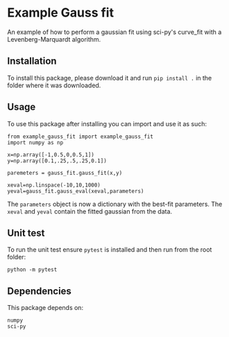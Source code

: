 # Example Gauss fit
An example of how to perform a gaussian fit using sci-py's curve_fit with a Levenberg-Marquardt algorithm.

## Installation
To install this package, please download it and run `pip install .` in the folder where it was downloaded.


## Usage
To use this package after installing you can import and use it as such:

```
from example_gauss_fit import example_gauss_fit
import numpy as np 

x=np.array([-1,0.5,0,0.5,1])
y=np.array([0.1,.25,.5,.25,0.1])

paremeters = gauss_fit.gauss_fit(x,y)

xeval=np.linspace(-10,10,1000)
yeval=gauss_fit.gauss_eval(xeval,parameters)
```

The `parameters` object is now a dictionary with the best-fit parameters.
The `xeval` and `yeval` contain the fitted gaussian from the data.

## Unit test
To run the unit test ensure `pytest` is installed and then run from the root folder:

```
python -m pytest
```

## Dependencies

This package depends on:
```
numpy
sci-py
```
